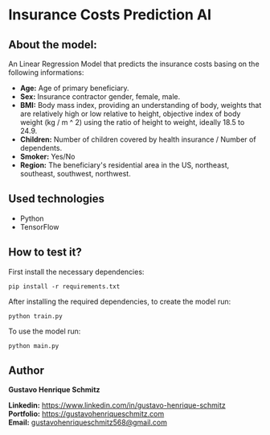 # Insurance Costs Prediction AI

## About the model:
An Linear Regression Model that predicts the insurance costs basing on the following informations:

 - **Age:** Age of primary beneficiary.  
 - **Sex:** Insurance contractor gender, female, male.  
 - **BMI:** Body mass index, providing an understanding of body, weights that are relatively high or low relative to height,
 objective index of body weight (kg / m ^ 2) using the ratio of height to weight, ideally 18.5 to 24.9.  
 - **Children:** Number of children covered by health insurance / Number of dependents.  
 - **Smoker:** Yes/No  
 - **Region:** The beneficiary's residential area in the US, northeast, southeast, southwest, northwest.

## Used technologies
- Python
- TensorFlow

## How to test it?
First install the necessary dependencies:
```
pip install -r requirements.txt
```

After installing the required dependencies, to create the model run:
```
python train.py
```

To use the model run:
```
python main.py
```

## Author
**Gustavo Henrique Schmitz**

**Linkedin:** https://www.linkedin.com/in/gustavo-henrique-schmitz  
**Portfolio:** https://gustavohenriqueschmitz.com  
**Email:** gustavohenriqueschmitz568@gmail.com  
